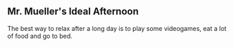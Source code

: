 ## Mr. Mueller's Ideal Afternoon

The best way to relax after a long day is to play some videogames, eat a lot of food and go to bed.

